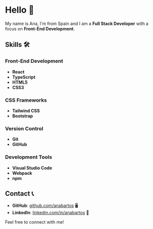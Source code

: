# Hello 👋

My name is Ana, I'm from Spain and I am a **Full Stack Developer** with a focus on **Front-End Development**.

## Skills 🛠

### Front-End Development
- **React**
- **TypeScript**
- **HTML5**
- **CSS3**

### CSS Frameworks
- **Tailwind CSS**
- **Bootstrap**

### Version Control
- **Git**
- **GitHub**

### Development Tools
- **Visual Studio Code**
- **Webpack**
- **npm**

## Contact 📞

- **GitHub**: [github.com/anabartos](https://github.com/anabartos) 🖥️
- **LinkedIn**: [linkedin.com/in/anabartos](https://linkedin.com/in/anabartos) 💼

Feel free to connect with me!
